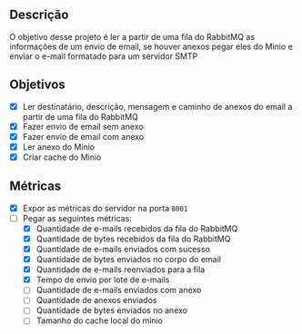 ## Descrição
O objetivo desse projeto é ler a partir de uma fila do RabbitMQ as informações de um envio de email, se houver anexos pegar eles do Minio e enviar o e-mail formatado para um servidor SMTP

## Objetivos
- [x] Ler destinatário, descrição, mensagem e caminho de anexos do email a partir de uma fila do RabbitMQ
- [x] Fazer envio de email sem anexo
- [x] Fazer envio de email com anexo
- [x] Ler anexo do Minio
- [x] Criar cache do Minio

## Métricas
- [x] Expor as métricas do servidor na porta `8001`
- [ ] Pegar as seguintes métricas:
  - [x] Quantidade de e-mails recebidos da fila do RabbitMQ
  - [x] Quantidade de bytes recebidos da fila do RabbitMQ
  - [x] Quantidade de e-mails enviados com sucesso
  - [x] Quantidade de bytes enviados no corpo do email
  - [x] Quantidade de e-mails reenviados para a fila
  - [x] Tempo de envio por lote de e-mails
  - [ ] Quantidade de e-mails enviados com anexo
  - [ ] Quantidade de anexos enviados 
  - [ ] Quantidade de bytes enviados no anexo
  - [ ] Tamanho do cache local do minio
